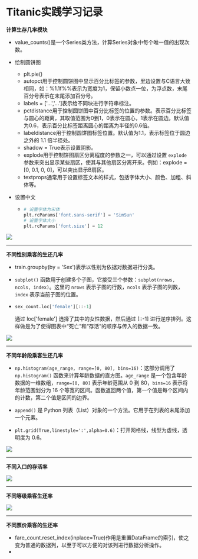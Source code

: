 # Titanic实践学习记录

**计算生存几率模块**

- value_counts()是一个Series类方法，计算Series对象中每个唯一值的出现次数。

- 绘制圆饼图
  - plt.pie()
  - autopct用于控制圆饼图中显示百分比标签的参数，里边设置与C语言大致相同，如：%1.1f%%表示为宽度为1，保留小数点一位，为浮点数，末尾百分号表示在末尾添加百分号。
  - labels = ['...','...']表示给不同块进行字符串标注。
  - pctdistance用于控制圆饼图中百分比标签的位置的参数。表示百分比标签与圆心的距离，其取值范围为0到1，0表示在圆心，1表示在圆边。默认值为0.6，表示百分比标签距离圆心的距离为半径的0.6倍。
  - labeldistance用于控制圆饼图标签位置。默认值为1.1，表示标签位于圆边之外的 1.1 倍半径处。
  - shadow = True表示设置阴影。
  - explode用于控制饼图扇区分离程度的参数之一，可以通过设置 `explode` 参数来突出显示某些扇区，使其与其他扇区分离开来。例如：explode = [0, 0.1, 0, 0]，可以突出显示B扇区。
  - textprops通常用于设置标签文本的样式，包括字体大小、颜色、加粗、斜体等。
  
- 设置中文

  - ```python
    # 设置字体为宋体
    plt.rcParams['font.sans-serif'] = 'SimSun'
    # 设置字体大小
    plt.rcParams['font.size'] = 12
    ```

![](https://pic.imgdb.cn/item/65b9a944871b83018a14d177.jpg)

--------



**不同性别乘客的生还几率**

- train.groupby(by = 'Sex')表示以性别为依据对数据进行分类。

- `subplot()` 函数用于创建多个子图，它接受三个参数：`subplot(nrows, ncols, index)`。这里的 `nrows` 表示子图的行数，`ncols` 表示子图的列数，`index` 表示当前子图的位置。

- ```python
  sex_count.loc['female'][::-1]
  ```

  通过 loc['female'] 选择了其中的女性数据，然后通过 [::-1] 进行逆序排列。这样做是为了使得图表中“死亡”和“存活”的顺序与传入的数据一致。

![](https://pic.imgdb.cn/item/65b9b6f6871b83018a358a7f.jpg)





****



**不同年龄段乘客生还几率**

- `np.histogram(age_range, range=[0, 80], bins=16)`：这部分调用了 `np.histogram()` 函数来计算年龄数据的直方图。`age_range` 是一个包含年龄数据的一维数组，`range=[0, 80]` 表示年龄范围从 0 到 80，`bins=16` 表示将年龄范围划分为 16 个等宽的区间。函数返回两个值，第一个值是每个区间内的计数，第二个值是区间的边界。

- `append()` 是 Python 列表（List）对象的一个方法。它用于在列表的末尾添加一个元素。
- `plt.grid(True,linestyle=':',alpha=0.6)`：打开网格线，线型为虚线，透明度为 0.6。

![](https://pic.imgdb.cn/item/65b9f20c871b83018ae69e87.jpg)

------



**不同入口的存活率**

![](https://pic.imgdb.cn/item/65ba55ee871b83018a624639.jpg)



------



**不同等级乘客生还率**

![](https://pic.imgdb.cn/item/65ba5a5a871b83018a78aa19.jpg)



-----



**不同票价乘客的生还率**

- fare_count.reset_index(inplace=True)作用是重置DataFrame的索引，使之变为普通的数据列，以至于可以方便的对该列进行数据分析操作。
- 